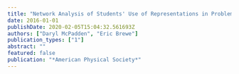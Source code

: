 ```yaml
---
title: "Network Analysis of Students' Use of Representations in Problem Solving"
date: 2016-01-01
publishDate: 2020-02-05T15:04:32.561693Z
authors: ["Daryl McPadden", "Eric Brewe"]
publication_types: ["1"]
abstract: ""
featured: false
publication: "*American Physical Society*"
---
```


